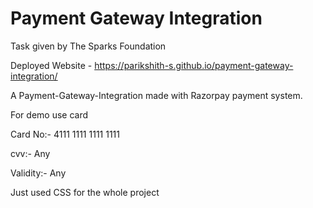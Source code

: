 # Payment Gateway Integration
Task given by The Sparks Foundation

Deployed Website - https://parikshith-s.github.io/payment-gateway-integration/

A Payment-Gateway-Integration made with Razorpay payment system.

For demo use card 

Card No:- 4111 1111 1111 1111

cvv:- Any

Validity:- Any

Just used CSS for the whole project

